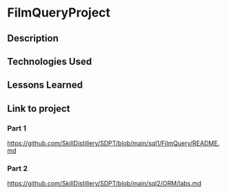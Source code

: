 # FilmQueryProject

## Description

## Technologies Used

## Lessons Learned


## Link to project
### Part 1
https://github.com/SkillDistillery/SDPT/blob/main/sql1/FilmQuery/README.md

### Part 2
https://github.com/SkillDistillery/SDPT/blob/main/sql2/ORM/labs.md